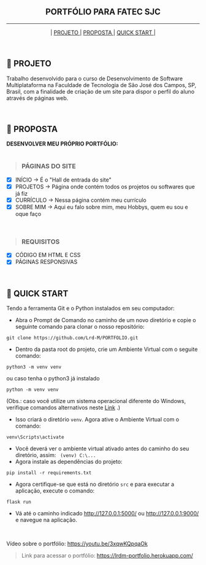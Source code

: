 <p align="center">
      <h2 align="center">PORTFÓLIO PARA FATEC SJC</h2>
<p align="center">
      
<hr>

<p align="center">
  | <a href ="#rocket-PROJETO"> PROJETO </a>  | 
  <a href ="#dart-PROPOSTA"> PROPOSTA </a>  | 
  <a href ="#🚧-QUICK START"> QUICK START </a>  |
</p>

<br>

## :rocket: PROJETO
Trabalho desenvolvido para o curso de Desenvolvimento de Software Multiplataforma na Faculdade de Tecnologia de São José dos Campos, SP, Brasil, com a finalidade de criação de um site para dispor o perfil do aluno através de páginas web.

<br>

## :dart: PROPOSTA

**DESENVOLVER MEU PRÓPRIO PORTFÓLIO:**<br><br>

> <h3>PÁGINAS DO SITE</h3>

 - [x] INÍCIO -> É o "Hall de entrada do site"
 - [x] PROJETOS -> Página onde contém todos os projetos ou softwares que já fiz
 - [x] CURRÍCULO -> Nessa página contém meu currículo
 - [x] SOBRE MIM -> Aqui eu falo sobre mim, meu Hobbys, quem eu sou e oque faço

<br>

> <h3>REQUISITOS</h3>

 - [x]  CÓDIGO EM HTML E CSS
 - [x]  PÁGINAS RESPONSIVAS

<br>

## 🚧 QUICK START


Tendo a ferramenta Git e o Python instalados em seu computador:
- Abra o Prompt de Comando no caminho de um novo diretório e copie o seguinte comando para clonar o nosso repositório:

```
git clone https://github.com/Lrd-M/PORTFOLIO.git
```
- Dentro da pasta root do projeto, crie um Ambiente Virtual com o seguite comando:
```
python3 -m venv venv
```
ou caso tenha o python3 já instalado
```
python -m venv venv
```
(Obs.: caso você utilize um sistema operacional diferente do Windows, verifique comandos alternativos neste [Link](https://docs.python.org/pt-br/3/library/venv.html) .)
- Isso criará o diretório  ```venv```. Agora ative o Ambiente Virtual com o comando:
```
venv\Scripts\activate
```
- Você deverá ver o ambiente virtual ativado antes do caminho do seu diretório, assim:
``` (venv) C:\...```
- Agora instale as dependências do projeto:
``` 
pip install -r requirements.txt
```
- Agora certifique-se que está no diretório ```src``` e para executar a aplicação, execute o comando:
```
flask run
```
- Vá até o caminho indicado http://127.0.0.1:5000/ ou http://127.0.0.1:9000/ e navegue na aplicação.

<br>

Vídeo sobre o portfólio: https://youtu.be/3xqwKQpqaOk 

> Link para acessar o portfólio: https://lrdm-portfolio.herokuapp.com/
